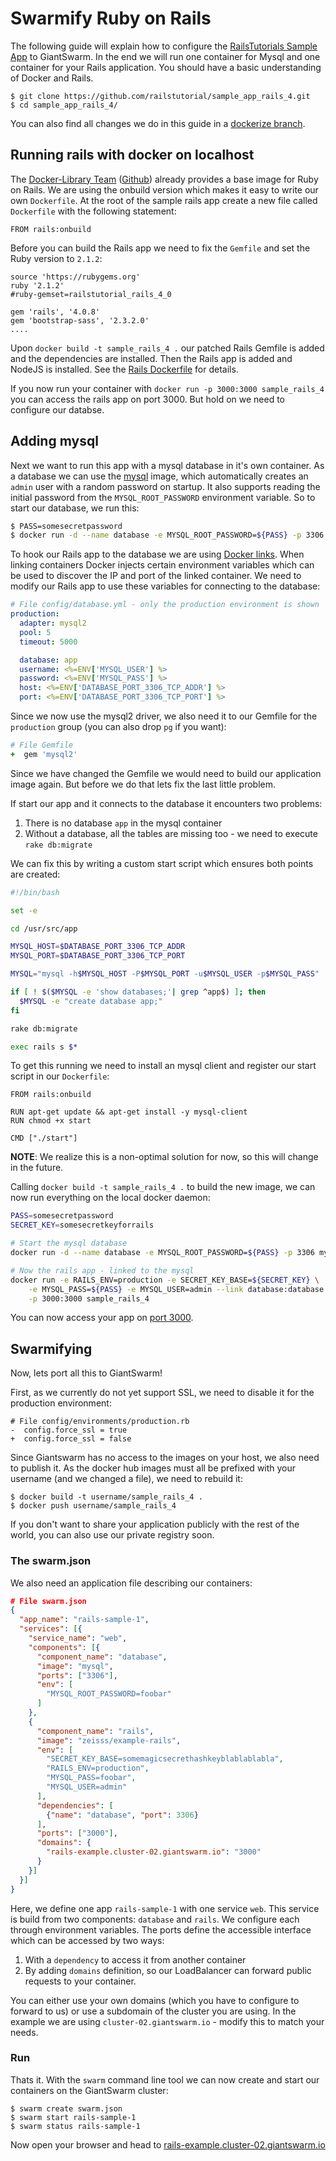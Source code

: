 # Swarmify Ruby on Rails

The following guide will explain how to configure the [RailsTutorials Sample App](https://github.com/railstutorial/sample_app_rails_4/) to GiantSwarm. In the end we will run one container for Mysql and one container for your Rails application. You should have a basic understanding of Docker and Rails.

    $ git clone https://github.com/railstutorial/sample_app_rails_4.git
    $ cd sample_app_rails_4/

You can also find all changes we do in this guide in a [dockerize branch](https://github.com/giantswarm/sample_app_rails_4/tree/dockerize).

## Running rails with docker on localhost

The [Docker-Library Team](https://registry.hub.docker.com/_/rails/) ([Github](https://github.com/docker-library/rails)) already provides a base image for Ruby on Rails. We are using the onbuild version which makes it easy to write our own `Dockerfile`. At the root of the sample rails app create a new file called `Dockerfile` with the following statement: 

```
FROM rails:onbuild
```

Before you can build the Rails app we need to fix the `Gemfile` and set the Ruby version to `2.1.2`:

```
source 'https://rubygems.org'
ruby '2.1.2'
#ruby-gemset=railstutorial_rails_4_0

gem 'rails', '4.0.8'
gem 'bootstrap-sass', '2.3.2.0'
....
```

Upon `docker build -t sample_rails_4 .` our patched Rails Gemfile is added and the dependencies are installed. Then the Rails app is added and NodeJS is installed. See the [Rails Dockerfile](
https://github.com/docker-library/rails/blob/7bb6ade7f97129cc58967d7d0ae17f4b62ae52eb/onbuild/Dockerfile) for details.

If you now run your container with `docker run -p 3000:3000 sample_rails_4` you can access the rails app on port 3000. But hold on we need to configure our databse.

## Adding mysql

Next we want to run this app with a mysql database in it's own container. As a database we can use the [mysql](https://registry.hub.docker.com/_/mysql/) image, which automatically creates an `admin` user with a random password on startup. It also supports reading the initial password from the `MYSQL_ROOT_PASSWORD` environment variable. So to start our database, we run this:

```bash
$ PASS=somesecretpassword
$ docker run -d --name database -e MYSQL_ROOT_PASSWORD=${PASS} -p 3306 mysql
```

To hook our Rails app to the database we are using [Docker links](https://docs.docker.com/userguide/dockerlinks/). When linking containers Docker injects certain environment variables which can be used to discover the IP and port of the linked container. We need to modify our Rails app to use these variables for connecting to the database:

```yaml
# File config/database.yml - only the production environment is shown
production:
  adapter: mysql2
  pool: 5
  timeout: 5000

  database: app
  username: <%=ENV['MYSQL_USER'] %>
  password: <%=ENV['MYSQL_PASS'] %>
  host: <%=ENV['DATABASE_PORT_3306_TCP_ADDR'] %>
  port: <%=ENV['DATABASE_PORT_3306_TCP_PORT'] %>
```

Since we now use the mysql2 driver, we also need it to our Gemfile for the `production` group (you can also drop `pg` if you want):

```ruby
# File Gemfile
+  gem 'mysql2'
```

Since we have changed the Gemfile we would need to build our application image again. But before we do that lets fix the last little problem.

If start our app and it connects to the database it encounters two problems:

1. There is no database `app` in the mysql container
2. Without a database, all the tables are missing too - we need to execute `rake db:migrate`

We can fix this by writing a custom start script which ensures both points are created:

```bash
#!/bin/bash

set -e

cd /usr/src/app

MYSQL_HOST=$DATABASE_PORT_3306_TCP_ADDR
MYSQL_PORT=$DATABASE_PORT_3306_TCP_PORT

MYSQL="mysql -h$MYSQL_HOST -P$MYSQL_PORT -u$MYSQL_USER -p$MYSQL_PASS"

if [ ! $($MYSQL -e 'show databases;'| grep ^app$) ]; then
  $MYSQL -e "create database app;"
fi

rake db:migrate

exec rails s $*
```

To get this running we need to install an mysql client and register our start script in our `Dockerfile`:

```
FROM rails:onbuild

RUN apt-get update && apt-get install -y mysql-client
RUN chmod +x start

CMD ["./start"]
```

__NOTE__: We realize this is a non-optimal solution for now, so this will change in the future.

Calling `docker build -t sample_rails_4 .` to build the new image, we can now run everything on the local docker daemon:

```bash
PASS=somesecretpassword
SECRET_KEY=somesecretkeyforrails

# Start the mysql database
docker run -d --name database -e MYSQL_ROOT_PASSWORD=${PASS} -p 3306 mysql

# Now the rails app - linked to the mysql
docker run -e RAILS_ENV=production -e SECRET_KEY_BASE=${SECRET_KEY} \
	-e MYSQL_PASS=${PASS} -e MYSQL_USER=admin --link database:database \
	-p 3000:3000 sample_rails_4
```

You can now access your app on [port 3000](http://localhost:3000).

## Swarmifying

Now, lets port all this to GiantSwarm!

First, as we currently do not yet support SSL, we need to disable it for the production environment:

```
# File config/environments/production.rb
-  config.force_ssl = true
+  config.force_ssl = false 
```

Since Giantswarm has no access to the images on your host, we also need to publish it. As the docker hub images must all be prefixed with your username (and we changed a file), we need to rebuild it:

```
$ docker build -t username/sample_rails_4 .
$ docker push username/sample_rails_4
```

If you don't want to share your application publicly with the rest of the world, you can also use our private registry soon.


### The swarm.json

We also need an application file describing our containers:

```json
# File swarm.json
{
  "app_name": "rails-sample-1",
  "services": [{
    "service_name": "web",
    "components": [{
      "component_name": "database",
      "image": "mysql",
      "ports": ["3306"],
      "env": [
        "MYSQL_ROOT_PASSWORD=foobar"
      ]
    },
    {
      "component_name": "rails",
      "image": "zeisss/example-rails",
      "env": [
        "SECRET_KEY_BASE=somemagicsecrethashkeyblablablabla",
        "RAILS_ENV=production",
        "MYSQL_PASS=foobar",
        "MYSQL_USER=admin"
      ],
      "dependencies": [
        {"name": "database", "port": 3306}
      ],
      "ports": ["3000"],
      "domains": {
        "rails-example.cluster-02.giantswarm.io": "3000"
      }
    }]
  }]
}
```

Here, we define one app `rails-sample-1` with one service `web`. This service is build from two components: `database` and `rails`. We configure each through environment variables. The ports define the accessible interface which can be accessed by two ways:

1. With a `dependency` to access it from another container
2. By adding `domains` definition, so our LoadBalancer can forward public requests to your container.

You can either use your own domains (which you have to configure to forward to us) or use a subdomain of the cluster you are using. In the example we are using `cluster-02.giantswarm.io` - modify this to match your needs.

### Run 

Thats it. With the `swarm` command line tool we can now create and start our containers on the GiantSwarm cluster:

```
$ swarm create swarm.json
$ swarm start rails-sample-1
$ swarm status rails-sample-1
```

Now open your browser and head to [rails-example.cluster-02.giantswarm.io](http://rails-example.cluster-02.giantswarm.io)